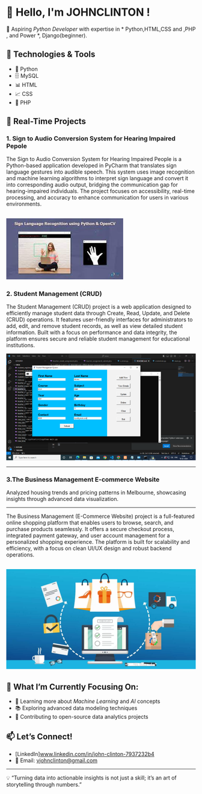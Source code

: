 # 👋 Hello, I'm JOHNCLINTON !

🚀 Aspiring *Python Developer* with expertise in * Python,HTML,CSS and ,PHP , and Power *, Django(beginner). 

## 🔧 Technologies & Tools
- 🐍 Python 
- 🗄️ MySQL
- 📊 HTML
- 📈 CSS
- 🔎 PHP

## 💼 Real-Time Projects

### 1. Sign to Audio Conversion System for Hearing Impaired Pepole

The Sign to Audio Conversion System for Hearing Impaired People is a Python-based application developed in PyCharm that translates sign language gestures into audible speech. This system uses image recognition and machine learning algorithms to interpret sign language and convert it into corresponding audio output, bridging the communication gap for hearing-impaired individuals. The project focuses on accessibility, real-time processing, and accuracy to enhance communication for users in various environments.


![sign to audio conversion system](assets/images%20(3).jpg)
---

### 2. Student Management (CRUD)


The Student Management (CRUD) project is a web application designed to efficiently manage student data through Create, Read, Update, and Delete (CRUD) operations. 
It features user-friendly interfaces for administrators to add, edit, and remove student records, as well as view detailed student information. 
Built with a focus on performance and data integrity, the platform ensures secure and reliable student management for educational institutions.





![Student Management (CRUD)](assets/jiii.png)



---

### 3.The Business Management E-commerce Website



Analyzed housing trends and pricing patterns in Melbourne, showcasing insights through advanced data visualization.

---

The Business Management (E-Commerce Website) project is a full-featured online shopping platform that enables users to browse, search, and purchase products seamlessly.
It offers a secure checkout process, integrated payment gateway, and user account management for a personalized shopping experience. 
The platform is built for scalability and efficiency, with a focus on clean UI/UX design and robust backend operations.

![The Business Management E-commerce Website](assets/ecommerce-website-checklist-b-.webp)
---

## 🎯 What I’m Currently Focusing On:
- 🌱 Learning more about *Machine Learning* and *AI* concepts
- 📚 Exploring advanced data modeling techniques
- 🔄 Contributing to open-source data analytics projects

## 📫 Let’s Connect!
- [LinkedIn]www.linkedin.com/in/john-clinton-7937232b4 
- 📧 Email: vjohnclinton@gmail.com

---

💡 “Turning data into actionable insights is not just a skill; it’s an art of storytelling through numbers.”
